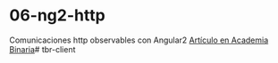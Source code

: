 # 06-ng2-http
Comunicaciones http observables con Angular2
[Artículo en Academia Binaria](http://academia-binaria.com/comunicaciones-http-observables-con-angular2/)# tbr-client
